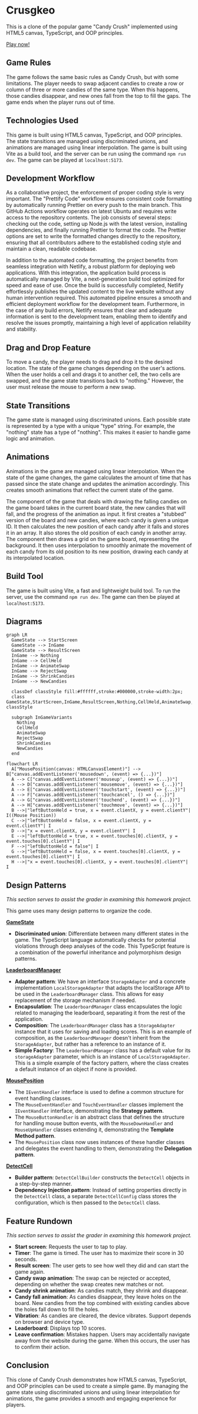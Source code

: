 # Crusgkeo

This is a clone of the popular game "Candy Crush" implemented using HTML5 canvas, TypeScript, and OOP principles.

[Play now!](https://cheery-bublanina-f00bde.netlify.app)

## Game Rules

The game follows the same basic rules as Candy Crush, but with some limitations. The player needs to swap adjacent candies to create a row or column of three or more candies of the same type. When this happens, those candies disappear, and new ones fall from the top to fill the gaps. The game ends when the player runs out of time.

## Technologies Used

This game is built using HTML5 canvas, TypeScript, and OOP principles. The state transitions are managed using discriminated unions, and animations are managed using linear interpolation. The game is built using Vite as a build tool, and the server can be run using the command `npm run dev`. The game can be played at `localhost:5173`.

## Development Workflow

As a collaborative project, the enforcement of proper coding style is very important. The "Prettify Code" workflow ensures consistent code formatting by automatically running Prettier on every push to the main branch. This GitHub Actions workflow operates on latest Ubuntu and requires write access to the repository contents. The job consists of several steps: checking out the code, setting up Node.js with the latest version, installing dependencies, and finally running Prettier to format the code. The Prettier options are set to write the formatted changes directly to the repository, ensuring that all contributors adhere to the established coding style and maintain a clean, readable codebase.

In addition to the automated code formatting, the project benefits from seamless integration with Netlify, a robust platform for deploying web applications. With this integration, the application build process is automatically managed by Vite, a next-generation build tool optimized for speed and ease of use. Once the build is successfully completed, Netlify effortlessly publishes the updated content to the live website without any human intervention required. This automated pipeline ensures a smooth and efficient deployment workflow for the development team. Furthermore, in the case of any build errors, Netlify ensures that clear and adequate information is sent to the development team, enabling them to identify and resolve the issues promptly, maintaining a high level of application reliability and stability.

## Drag and Drop Feature

To move a candy, the player needs to drag and drop it to the desired location. The state of the game changes depending on the user's actions. When the user holds a cell and drags it to another cell, the two cells are swapped, and the game state transitions back to "nothing." However, the user must release the mouse to perform a new swap.

## State Transitions

The game state is managed using discriminated unions. Each possible state is represented by a type with a unique "type" string. For example, the "nothing" state has a type of "nothing". This makes it easier to handle game logic and animation.

## Animations

Animations in the game are managed using linear interpolation. When the state of the game changes, the game calculates the amount of time that has passed since the state change and updates the animation accordingly. This creates smooth animations that reflect the current state of the game.

The component of the game that deals with drawing the falling candies on the game board takes in the current board state, the new candies that will fall, and the progress of the animation as input. It first creates a "stubbed" version of the board and new candies, where each candy is given a unique ID. It then calculates the new position of each candy after it falls and stores it in an array. It also stores the old position of each candy in another array. The component then draws a grid on the game board, representing the background. It then uses interpolation to smoothly animate the movement of each candy from its old position to its new position, drawing each candy at its interpolated location.

## Build Tool

The game is built using Vite, a fast and lightweight build tool. To run the server, use the command `npm run dev`. The game can then be played at `localhost:5173`.

## Diagrams

```mermaid
graph LR
  GameState --> StartScreen
  GameState --> InGame
  GameState --> ResultScreen
  InGame --> Nothing
  InGame --> CellHeld
  InGame --> AnimateSwap
  InGame --> RejectSwap
  InGame --> ShrinkCandies
  InGame --> NewCandies

  classDef classStyle fill:#ffffff,stroke:#000000,stroke-width:2px;
  class GameState,StartScreen,InGame,ResultScreen,Nothing,CellHeld,AnimateSwap,RejectSwap,ShrinkCandies,NewCandies classStyle

  subgraph InGameVariants
    Nothing
    CellHeld
    AnimateSwap
    RejectSwap
    ShrinkCandies
    NewCandies
  end
```

```mermaid
flowchart LR
  A["MousePosition(canvas: HTMLCanvasElement)"] --> B["canvas.addEventListener('mousedown', (event) => {...})"]
  A --> C["canvas.addEventListener('mouseup', (event) => {...})"]
  A --> D["canvas.addEventListener('mousemove', (event) => {...})"]
  A --> E["canvas.addEventListener('touchstart', (event) => {...})"]
  A --> F["canvas.addEventListener('touchcancel', () => {...})"]
  A --> G["canvas.addEventListener('touchend', (event) => {...})"]
  A --> H["canvas.addEventListener('touchmove', (event) => {...})"]
  B -->|"leftButtonHeld = true, x = event.clientX, y = event.clientY"| I((Mouse Position))
  C -->|"leftButtonHeld = false, x = event.clientX, y = event.clientY"| I
  D -->|"x = event.clientX, y = event.clientY"| I
  E -->|"leftButtonHeld = true, x = event.touches[0].clientX, y = event.touches[0].clientY"| I
  F -->|"leftButtonHeld = false"| I
  G -->|"leftButtonHeld = false, x = event.touches[0].clientX, y = event.touches[0].clientY"| I
  H -->|"x = event.touches[0].clientX, y = event.touches[0].clientY"| I
```

## Design Patterns

_This section serves to assist the grader in examining this homework project._

This game uses many design patterns to organize the code.

[**GameState**](src/GameState.ts)

- **Discriminated union**: Differentiate between many different states in the game. The TypeScript language automatically checks for potential violations through deep analyses of the code. This TypeScript feature is a combination of the powerful inheritance and polymorphism design patterns.

[**LeaderboardManager**](src/LeaderboardManager.ts)

- **Adapter pattern**: We have an interface `StorageAdapter` and a concrete implementation `LocalStorageAdapter` that adapts the localStorage API to be used in the `LeaderboardManager` class. This allows for easy replacement of the storage mechanism if needed.
- **Encapsulation**: The `LeaderboardManager` class encapsulates the logic related to managing the leaderboard, separating it from the rest of the application.
- **Composition**: The `LeaderboardManager` class has a `StorageAdapter` instance that it uses for saving and loading scores. This is an example of composition, as the `LeaderboardManager` doesn't inherit from the `StorageAdapter`, but rather has a reference to an instance of it.
- **Simple Factory**: The `LeaderboardManager` class has a default value for its `storageAdapter` parameter, which is an instance of `LocalStorageAdapter`. This is a simple example of the factory pattern, where the class creates a default instance of an object if none is provided.

[**MousePosition**](src/MousePosition.ts)

- The `IEventHandler` interface is used to define a common structure for event handling classes.
- The `MouseEventHandler` and `TouchEventHandler` classes implement the `IEventHandler` interface, demonstrating the **Strategy pattern**.
- The `MouseButtonHandler` is an abstract class that defines the structure for handling mouse button events, with the `MouseDownHandler` and `MouseUpHandler` classes extending it, demonstrating the **Template Method pattern**.
- The `MousePosition` class now uses instances of these handler classes and delegates the event handling to them, demonstrating the **Delegation pattern**.

[**DetectCell**](src/DetectCell.ts)

- **Builder pattern**: `DetectCellBuilder` constructs the `DetectCell` objects in a step-by-step manner.
- **Dependency Injection pattern**: Instead of setting properties directly in the `DetectCell` class, a separate `DetectCellConfig` class stores the configuration, which is then passed to the `DetectCell` class.

## Feature Rundown

_This section serves to assist the grader in examining this homework project._

- **Start screen**: Requests the user to tap to play.
- **Timer**: The game is timed. The user has to maximize their score in 30 seconds.
- **Result screen**: The user gets to see how well they did and can start the game again.
- **Candy swap animation**: The swap can be rejected or accepted, depending on whether the swap creates new matches or not.
- **Candy shrink animation**: As candies match, they shrink and disappear.
- **Candy fall animation**: As candies disappear, they leave holes on the board. New candies from the top combined with existing candies above the holes fall down to fill the holes.
- **Vibration**: As candies are cleared, the device vibrates. Support depends on browser and device type.
- **Leaderboard**: Displays top 10 scores.
- **Leave confirmation**: Mistakes happen. Users may accidentally navigate away from the website during the game. When this occurs, the user has to confirm their action.

## Conclusion

This clone of Candy Crush demonstrates how HTML5 canvas, TypeScript, and OOP principles can be used to create a simple game. By managing the game state using discriminated unions and using linear interpolation for animations, the game provides a smooth and engaging experience for players.
